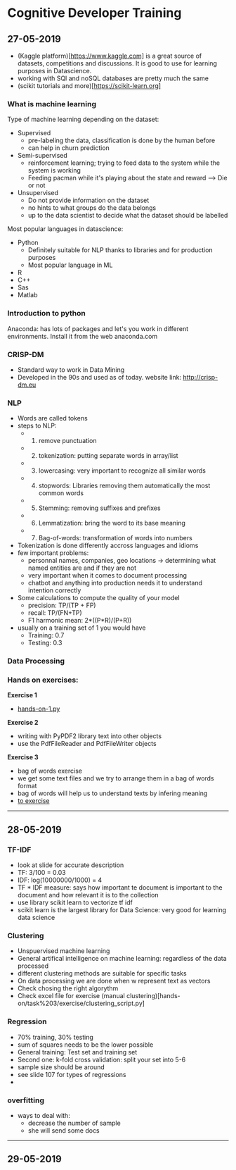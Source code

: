 # Cognitive Developer Training

## 27-05-2019
* (Kaggle platform)[https://www.kaggle.com] is a great source of datasets, competitions and discussions. It is good to use for learning purposes in Datascience.
* working with SQl and noSQL databases are pretty much the same
* (scikit tutorials and more)[https://scikit-learn.org]

### What is machine learning
Type of machine learning depending on the dataset:
* Supervised
    * pre-labeling the data, classification is done by the human before
    * can help in churn prediction
* Semi-supervised
    * reinforcement learning; trying to feed data to the system while the system is working
    * Feeding pacman while it's playing about the state and reward --> Die or not
* Unsupervised 
    * Do not provide information on the dataset
    * no hints to what groups do the data belongs
    * up to the data scientist to decide what the dataset should be labelled

Most popular languages in datascience:
* Python
    * Definitely suitable for NLP thanks to libraries and for production purposes
    * Most popular language in ML
* R
* C++
* Sas
* Matlab

### Introduction to python
Anaconda: has lots of packages and let's you work in different environments. Install it from the web anaconda.com

### CRISP-DM
* Standard way to work in Data Mining
* Developed in the 90s and used as of today. website link: http://crisp-dm.eu

### NLP
* Words are called tokens
* steps to NLP:
    * 1) remove punctuation
    * 2) tokenization: putting separate words in array/list
    * 3) lowercasing: very important to recognize all similar words
    * 4) stopwords: Libraries removing them automatically the most common words
    * 5) Stemming: removing suffixes and prefixes
    * 6) Lemmatization: bring the word to its base meaning
    * 7) Bag-of-words: transformation of words into numbers
* Tokenization is done differently accross languages and idioms
* few important problems:
    * personnal names, companies, geo locations -> determining what named entities are and if they are not
    * very important when it comes to document processing
    * chatbot and anything into production needs it to understand intention correctly
* Some calculations to compute the quality of your model
    * precision: TP/(TP + FP)
    * recall: TP/(FN+TP)
    * F1 harmonic mean: 2*((P*R)/(P+R))
* usually on a training set of 1 you would have
    * Training: 0.7
    * Testing: 0.3

### Data Processing

### Hands on exercises:

**Exercise 1**
* [hands-on-1.py](hands-on/hands-on-1.py)

**Exercise 2**
* writing with PyPDF2 library text into other objects
* use the PdfFileReader and PdfFileWriter objects

**Exercise 3**
* bag of words exercise
* we get some text files and we try to arrange them in a bag of words format
* bag of words will help us to understand texts by infering meaning
* [to exercise](hands-on/task%202/Bag_of_Words.py)

----

## 28-05-2019

### TF-IDF
* look at slide for accurate description
* TF: 3/100 = 0.03
* IDF: log(10000000/1000) = 4
* TF * IDF measure: says how important te document is important to the document and how relevant it is to the collection
* use library scikit learn to vectorize tf idf
* scikit learn is the largest library for Data Science: very good for learning data science

### Clustering
* Unspuervised machine learning
* General artifical intelligence on machine learning: regardless of the data processed
* different clustering methods are suitable for specific tasks
* On data processing we are done when w represent text as vectors
* Check chosing the right algorythm
* Check excel file for exercise (manual clustering)[hands-on/task%203/exercise/clustering_script.py]

### Regression
* 70% training, 30% testing
* sum of squares needs to be the lower possible
* General training: Test set and training set
* Second one: k-fold cross validation: split your set into 5-6
* sample size should be around 
* see slide 107 for types of regressions
* 

### overfitting
* ways to deal with:
    * decrease the number of sample
    * she will send some docs

----
## 29-05-2019